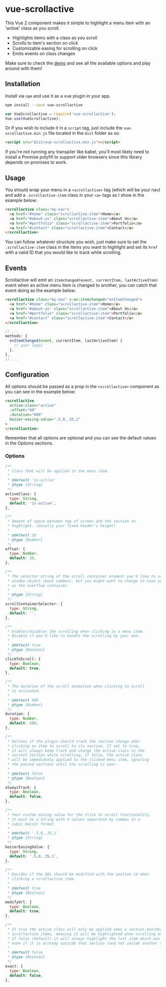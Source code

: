 # vue-scrollactive
This Vue 2 component makes it simple to highlight a menu item with an 'active' class as you scroll.

 - Highlights items with a class as you scroll
 - Scrolls to item's section on click
 - Customizable easing for scrolling on click
 - Emits events on class changes

Make sure to check the <a href="https://eddiemf.github.io/vue-scrollactive/examples/example-1.html">demo</a> and see all the available options and play around with them!

## Installation
Install via `npm` and use it as a vue plugin in your app.

```bash
npm install --save vue-scrollactive
```
```js
var VueScrollactive = require('vue-scrollactive');
Vue.use(VueScrollactive);
```

Or if you wish to include it in a `script` tag, just include the `vue-scrollactive.min.js` file located in the `dist` folder as so:

```html
<script src="dist/vue-scrollactive.min.js"></script>
```

If you're not running any transpiler like babel, you'll most likely need to install a Promise polyfill to support older browsers since this library depends on promises to work.

## Usage
You should wrap your menu in a `<scrollactive>` tag (which will be your nav) and add a `.scrollactive-item` class in your `<a>` tags as I show in the example below:

```html
<scrollactive class="my-nav">
  <a href="#home" class="scrollactive-item">Home</a>
  <a href="#about-us" class="scrollactive-item">About Us</a>
  <a href="#portfolio" class="scrollactive-item">Portfolio</a>
  <a href="#contact" class="scrollactive-item">Contact</a>
</scrollactive>
```

You can follow whatever structure you wish, just make sure to set the `.scrollactive-item` class in the items you want to highlight and set its `href` with a valid ID that you would like to track while scrolling.

## Events
Scrollactive will emit an `itemchanged(event, currentItem, lastActiveItem)` event when an active menu item is changed to another, you can catch that event doing as the example below:

```html
<scrollactive class="my-nav" v-on:itemchanged="onItemChanged">
  <a href="#home" class="scrollactive-item">Home</a>
  <a href="#about-us" class="scrollactive-item">About Us</a>
  <a href="#portfolio" class="scrollactive-item">Portfolio</a>
  <a href="#contact" class="scrollactive-item">Contact</a>
</scrollactive>
```


```javascript
// ...
methods: {
  onItemChanged(event, currentItem, lastActiveItem) {
    // your logic
  },
},
// ...
```

## Configuration
All options should be passed as a prop in the `<scrollactive>` component as you can see in the example below:
``` html
<scrollactive
  active-class="active"
  :offset="80"
  :duration="800"
  bezier-easing-value=".5,0,.35,1"
>
</scrollactive>
```
Remember that all options are optional and you can see the default values in the Options sections.

### Options
``` javascript
/**
 * Class that will be applied in the menu item.
 *
 * @default 'is-active'
 * @type {String}
 */
activeClass: {
  type: String,
  default: 'is-active',
},

/**
 * Amount of space between top of screen and the section to
 * highlight. (Usually your fixed header's height)
 *
 * @default 20
 * @type {Number}
 */
offset: {
  type: Number,
  default: 20,
},

/**
 * The selector string of the scroll container element you'd like to use. It defaults to the
 * window object (most common), but you might want to change in case you're using an element
 * as the overflow container.
 *
 * @type {String}
 */
scrollContainerSelector: {
  type: String,
  default: '',
},

/**
 * Enables/disables the scrolling when clicking in a menu item.
 * Disable if you'd like to handle the scrolling by your own.
 *
 * @default true
 * @type {Boolean}
 */
clickToScroll: {
  type: Boolean,
  default: true,
},

/**
 * The duration of the scroll animation when clicking to scroll
 * is activated.
 *
 * @default 600
 * @type {Number}
 */
duration: {
  type: Number,
  default: 600,
},

/**
 * Defines if the plugin should track the section change when
 * clicking an item to scroll to its section. If set to true,
 * it will always keep track and change the active class to the
 * current section while scrolling, if false, the active class
 * will be immediately applied to the clicked menu item, ignoring
 * the passed sections until the scrolling is over.
 *
 * @default false
 * @type {Boolean}
 */
alwaysTrack: {
  type: Boolean,
  default: false,
},

/**
 * Your custom easing value for the click to scroll functionality.
 * It must be a string with 4 values separated by commas in a
 * cubic bezier format.
 *
 * @default '.5,0,.35,1'
 * @type {String}
 */
bezierEasingValue: {
  type: String,
  default: '.5,0,.35,1',
},

/**
 * Decides if the URL should be modified with the section id when
 * clicking a scrollactive item.
 *
 * @default true
 * @type {Boolean}
 */
modifyUrl: {
  type: Boolean,
  default: true,
},

/**
 * If true the active class will only be applied when a section matches exactly one of the
 * scrollactive items, meaning it will be highlighted when scrolling exactly inside the section.
 * If false (default) it will always highlight the last item which was matched in a section,
 * even if it is already outside that section (and not inside another that's being tracked).
 *
 * @default false
 * @type {Boolean}
 */
exact: {
  type: Boolean,
  default: false,
},
```
